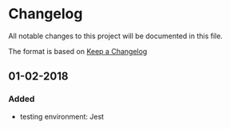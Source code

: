 # Changelog
All notable changes to this project will be documented in this file.

The format is based on [Keep a Changelog](http://keepachangelog.com/en/1.0.0/)

## 01-02-2018
### Added
- testing environment: Jest